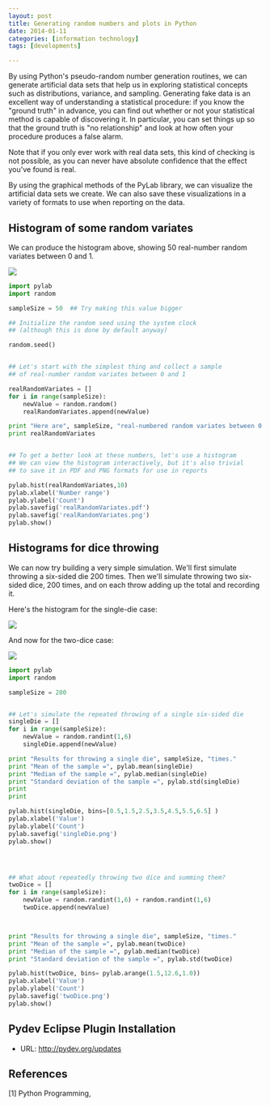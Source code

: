 ```yaml
---
layout: post
title: Generating random numbers and plots in Python
date: 2014-01-11
categories: [information technology]
tags: [developments]

---
```


By using Python's pseudo-random number generation routines, we can generate artificial data sets that help us in exploring statistical concepts such as distributions, variance, and sampling. Generating fake data is an excellent way of understanding a statistical procedure: if you know the "ground truth" in advance, you can find out whether or not your statistical method is capable of discovering it. In particular, you can set things up so that the ground truth is "no relationship" and look at how often your procedure produces a false alarm.

Note that if you only ever work with real data sets, this kind of checking is not possible, as you can never have absolute confidence that the effect you've found is real.

By using the graphical methods of the PyLab library, we can visualize the artificial data sets we create. We can also save these visualizations in a variety of formats to use when reporting on the data.

Histogram of some random variates
---
We can produce the histogram above, showing 50 real-number random variates between 0 and 1.

![](http://sungsoo.github.com/images/real-random.png)

```python
import pylab
import random

sampleSize = 50  ## Try making this value bigger

## Initialize the random seed using the system clock
## (although this is done by default anyway)

random.seed()


## Let's start with the simplest thing and collect a sample
## of real-number random variates between 0 and 1

realRandomVariates = []
for i in range(sampleSize):
    newValue = random.random()
    realRandomVariates.append(newValue)

print "Here are", sampleSize, "real-numbered random variates between 0 and 1."
print realRandomVariates


## To get a better look at these numbers, let's use a histogram
## We can view the histogram interactively, but it's also trivial
## to save it in PDF and PNG formats for use in reports

pylab.hist(realRandomVariates,10)
pylab.xlabel('Number range')
pylab.ylabel('Count')
pylab.savefig('realRandomVariates.pdf')
pylab.savefig('realRandomVariates.png')
pylab.show()
```
Histograms for dice throwing
---

We can now try building a very simple simulation. We'll first simulate throwing a six-sided die 200 times. Then we'll simulate throwing two six-sided dice, 200 times, and on each throw adding up the total and recording it.

Here's the histogram for the single-die case:

![](http://sungsoo.github.com/images/single-die.png)

And now for the two-dice case:

![](http://sungsoo.github.com/images/two-dice.png)

```python
import pylab
import random

sampleSize = 200


## Let's simulate the repeated throwing of a single six-sided die
singleDie = []
for i in range(sampleSize):
    newValue = random.randint(1,6)
    singleDie.append(newValue)

print "Results for throwing a single die", sampleSize, "times."
print "Mean of the sample =", pylab.mean(singleDie)
print "Median of the sample =", pylab.median(singleDie)
print "Standard deviation of the sample =", pylab.std(singleDie)
print
print

pylab.hist(singleDie, bins=[0.5,1.5,2.5,3.5,4.5,5.5,6.5] )
pylab.xlabel('Value')
pylab.ylabel('Count')
pylab.savefig('singleDie.png')
pylab.show()




## What about repeatedly throwing two dice and summing them?
twoDice = []
for i in range(sampleSize):
    newValue = random.randint(1,6) + random.randint(1,6)
    twoDice.append(newValue)



print "Results for throwing a single die", sampleSize, "times."
print "Mean of the sample =", pylab.mean(twoDice)
print "Median of the sample =", pylab.median(twoDice)
print "Standard deviation of the sample =", pylab.std(twoDice)

pylab.hist(twoDice, bins= pylab.arange(1.5,12.6,1.0))
pylab.xlabel('Value')
pylab.ylabel('Count')
pylab.savefig('twoDice.png')
pylab.show()
```

Pydev Eclipse Plugin Installation
--
* URL: http://pydev.org/updates


References
---
[1] Python Programming, 